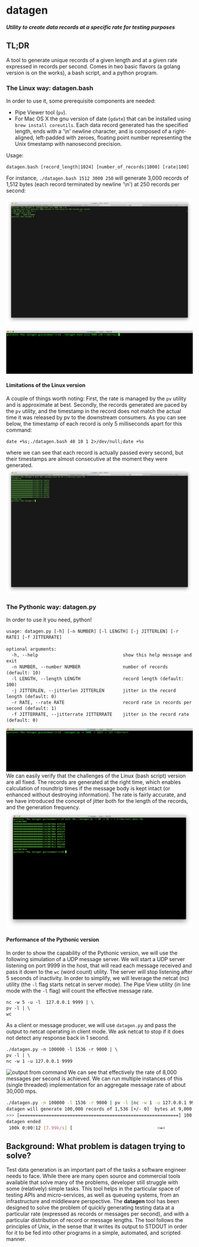 # datagen
##### Utility to create data records at a specific rate for testing purposes
## TL;DR
A tool to generate unique records of a given length and at a given rate expressed in
records per second. Comes in two basic flavors (a golang version is on the works),
a bash script, and a python program.
### The Linux way: datagen.bash
In order to use it, some prerequisite components are needed:
- Pipe Viewer tool (`pv`).
- For Mac OS X the gnu version of date (`gdate`) that can be installed using `brew install coreutils`.
Each data record generated has the specified length, ends with a '\n' newline character, and is composed
of a right-aligned, left-padded with zeroes, floating point number representing the Unix timestamp with nanosecond precision.

Usage:
```
datagen.bash [record_length|1024] [number_of_records|1000] [rate|100]
```
For instance, `./datagen.bash 1512 3000 250` will generate 3,000 records of 1,512 bytes (each record terminated by newline '\n') at 250 records per second:

![output from command](/images/Screen_Shot_datagen.png)

![output from command](/images/ScreenMovie-bash.gif)

#### Limitations of the Linux version
A couple of things worth noting: First, the rate is managed by the `pv` utility and is approximate at best.
Secondly, the records generated are paced by the `pv` utility, and the timestamp in the record does not match
the actual time it was released by pv to the downstream consumers. As you can see below, the timestamp of each record is only 5 milliseconds apart for this command:
```
date +%s;./datagen.bash 40 10 1 2>/dev/null;date +%s
```
where we can see that each record is actually passed every second, but their timestamps are almost consecutive at the moment they were generated.
![output from command](/images/Screen_Shot_datagen_limitation.png)

### The Pythonic way: datagen.py
In order to use it you need, python!
```
usage: datagen.py [-h] [-n NUMBER] [-l LENGTH] [-j JITTERLEN] [-r RATE] [-f JITTERRATE]

optional arguments:
  -h, --help                                show this help message and exit
  -n NUMBER, --number NUMBER                number of records (default: 10)
  -l LENGTH, --length LENGTH                record length (default: 100)
  -j JITTERLEN, --jitterlen JITTERLEN       jitter in the record length (default: 0)
  -r RATE, --rate RATE                      record rate in records per second (default: 1)
  -f JITTERRATE, --jitterrate JITTERRATE    jitter in the record rate (default: 0)
```

![output from command](/images/ScreenMovie-python.gif)
We can easily verify that the challenges of the Linux (bash script) version are all fixed.
The records are generated at the right time, which enables calculation of roundtrip times if the message body is kept intact
(or enhanced without destroying information). The rate is fairly accurate, and we have introduced the concept of jitter
both for the length of the records, and the generation frequency.
![output from command](/images/Screen_Shot_python.png)

#### Performance of the Pythonic version
In order to show the capability of the Pythonic version, we will use the following simulation of a UDP message server.
We will start a UDP server listening on port 9999 in the host, that will read each message received and pass it down to the `wc` (word count) utility. The server will stop listening after 5 seconds of inactivity.
In order to simplify, we will leverage the netcat (nc) utility (the `-l` flag starts netcat in server mode). The Pipe View utility (in line mode with the `-l` flag) will count the effective message rate.
```
nc -w 5 -u -l  127.0.0.1 9999 | \
pv -l | \
wc
```
As a client or message producer, we will use `datagen.py` and pass the output to netcat operating in client mode. We ask netcat to stop if it does not detect any response back in 1 second.
```
./datagen.py -n 100000 -l 1536 -r 9000 | \
pv -l | \
nc -w 1 -u 127.0.0.1 9999
```
![output from command](/images/ScreenMovie-performance.gif)
We can see that effectively the rate of 8,000 messages per second is achieved. We can run multiple instances of this (single threaded) implementation for an aggregate message rate of about 30,000 mps.
```bash
./datagen.py -n 100000 -l 1536 -r 9000 | pv -l |nc -w 1 -u 127.0.0.1 9999
datagen will generate 100,000 records of 1,536 [+/- 0]  bytes at 9,000.00 [+/- 0.00] records per second
>>> [============================================================] 100.00% ...100,000 @8,014.48 rps. Bytes: 153,600,000 <1,536.00>                      ]
datagen ended
 100k 0:00:12 [7.99k/s] [                                <=>                                                                                            ]
```

## Background: What problem is datagen trying to solve?
Test data generation is an important part of the tasks a software engineer needs to face.
While there are many open source and commercial tools available that solve many of the
problems, developer still struggle with some (relatively) simple tasks.
This tool helps in the particular space of testing APIs and micro-services, as well as
queueing systems, from an infrastructure and middleware perspective.
The **datagen** tool has been designed to solve the problem of quickly generating
testing data at a particular rate (expressed as records or messages per second),
and with a particular distribution of record or message lengths. The tool follows
the principles of Unix, in the sense that it writes its output to STDOUT in order
for it to be fed into other programs in a simple, automated, and scripted manner.
